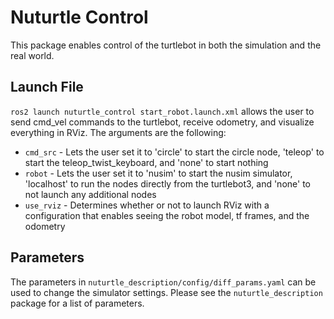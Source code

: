 # Nuturtle Control
This package enables control of the turtlebot in both the simulation and the real world.
## Launch File
`ros2 launch nuturtle_control start_robot.launch.xml` allows the user to send cmd_vel commands to the turtlebot, receive odometry, and visualize everything in RViz. The arguments are the following:
* `cmd_src` - Lets the user set it to 'circle' to start the circle node, 'teleop' to start the teleop_twist_keyboard, and 'none' to start nothing
* `robot` - Lets the user set it to 'nusim' to start the nusim simulator, 'localhost' to run the nodes directly from the turtlebot3, and 'none' to not launch any additional nodes
* `use_rviz` - Determines whether or not to launch RViz with a configuration that enables seeing the robot model, tf frames, and the odometry
## Parameters
The parameters in `nuturtle_description/config/diff_params.yaml` can be used to change the simulator settings. Please see the `nuturtle_description` package for a list of parameters.